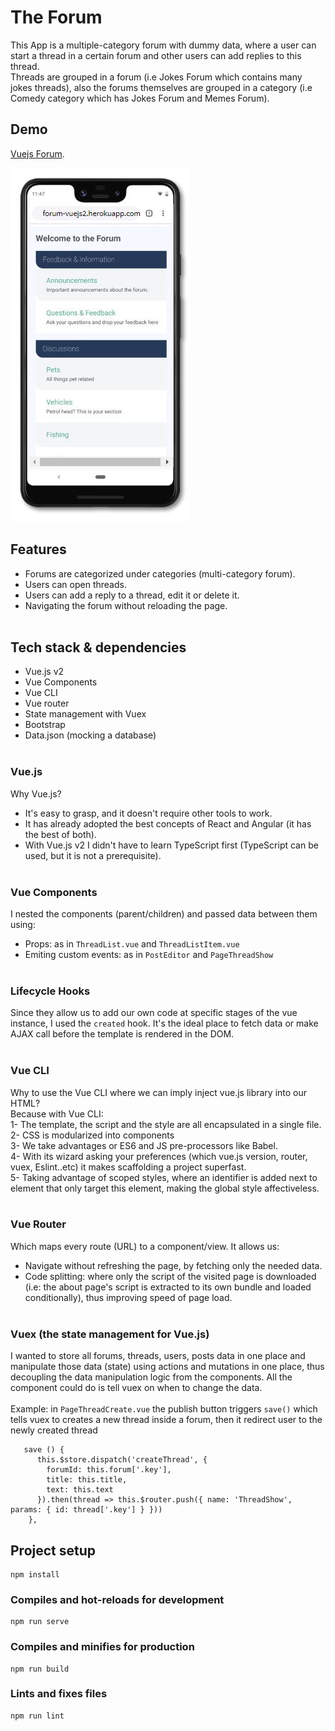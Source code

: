 # The Forum

This App is a multiple-category forum with dummy data, where a user can start a thread in a certain forum and other users can add replies to this thread. </br>
Threads are grouped in a forum (i.e Jokes Forum which contains many jokes threads), also the forums themselves are grouped in a category (i.e Comedy category which has Jokes Forum and Memes Forum).
## Demo
[Vuejs Forum](https://forum-vuejs2.herokuapp.com/).

![](/forum-screenshot.jpg)

## Features
- Forums are categorized under categories (multi-category forum).
- Users can open threads.
- Users can add a reply to a thread, edit it or delete it.
- Navigating the forum without reloading the page.</br></br>
## Tech stack & dependencies
- Vue.js v2
- Vue Components
- Vue CLI
- Vue router
- State management with Vuex
- Bootstrap
- Data.json (mocking a database)</br></br>

### Vue.js
Why Vue.js?</br>
- It's easy to grasp, and it doesn't require other tools to work.
- It has already adopted the best concepts of React and Angular (it has the best of both).
- With Vue.js v2 I didn't have to learn TypeScript first (TypeScript can be used, but it is not a prerequisite).</br></br>

### Vue Components
I nested the components (parent/children) and passed data between them using:
- Props: as in <code>ThreadList.vue</code> and <code>ThreadListItem.vue </code>
- Emiting custom events: as in <code>PostEditor</code> and <code>PageThreadShow</code></br></br>

### Lifecycle Hooks
Since they allow us to add our own code at specific stages of the vue instance, I used the <code>created</code> hook. It's the ideal place to fetch data or make AJAX call before the template is rendered in the DOM.</br></br>

### Vue CLI
Why to use the Vue CLI where we can imply inject vue.js library into our HTML?</br>
Because with Vue CLI:</br>
1- The template, the script and the style are all encapsulated in a single file.</br>
2- CSS is modularized into components</br>
3- We take advantages or ES6 and JS pre-processors like Babel.</br>
4- With its wizard asking your preferences (which vue.js version, router, vuex, Eslint..etc) it makes scaffolding a project superfast.</br>
5- Taking advantage of scoped styles, where an identifier is added next to element that only target this element, making the global style affectiveless.</br></br>

### Vue Router
Which maps every route (URL) to a component/view. It allows us:
- Navigate without refreshing the page, by fetching only the needed data.
- Code splitting: where only the script of the visited page is downloaded (i.e: the about page's script is extracted to its own bundle and loaded conditionally), thus improving speed of page load.</br></br>

### Vuex (the state management for Vue.js)
I wanted to store all forums, threads, users, posts data in one place and manipulate those data (state) using actions and mutations in one place, thus decoupling the data manipulation logic from the components. All the component could do is tell vuex on when to change the data. </br></br>
Example: in <code>PageThreadCreate.vue</code> the publish button triggers <code>save()</code> which tells vuex to creates a new thread inside a forum, then it redirect user to the newly created thread
```
   save () {
      this.$store.dispatch('createThread', {
        forumId: this.forum['.key'],
        title: this.title,
        text: this.text
      }).then(thread => this.$router.push({ name: 'ThreadShow', params: { id: thread['.key'] } }))
    },
```
## Project setup
```
npm install
```
### Compiles and hot-reloads for development
```
npm run serve
```

### Compiles and minifies for production
```
npm run build
```
### Lints and fixes files
```
npm run lint
```